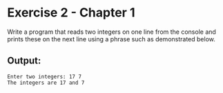# Exercise 2 - Chapter 1
Write a program that reads two integers on one line from the console and prints these on the next line using a phrase such as demonstrated below.

## Output:
```
Enter two integers: 17 7
The integers are 17 and 7
```